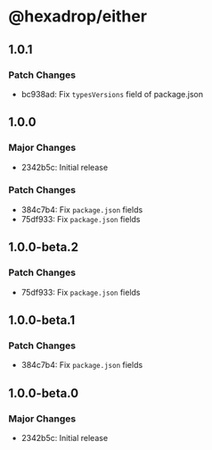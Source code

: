 # @hexadrop/either

## 1.0.1

### Patch Changes

- bc938ad: Fix `typesVersions` field of package.json

## 1.0.0

### Major Changes

- 2342b5c: Initial release

### Patch Changes

- 384c7b4: Fix `package.json` fields
- 75df933: Fix `package.json` fields

## 1.0.0-beta.2

### Patch Changes

- 75df933: Fix `package.json` fields

## 1.0.0-beta.1

### Patch Changes

- 384c7b4: Fix `package.json` fields

## 1.0.0-beta.0

### Major Changes

- 2342b5c: Initial release
